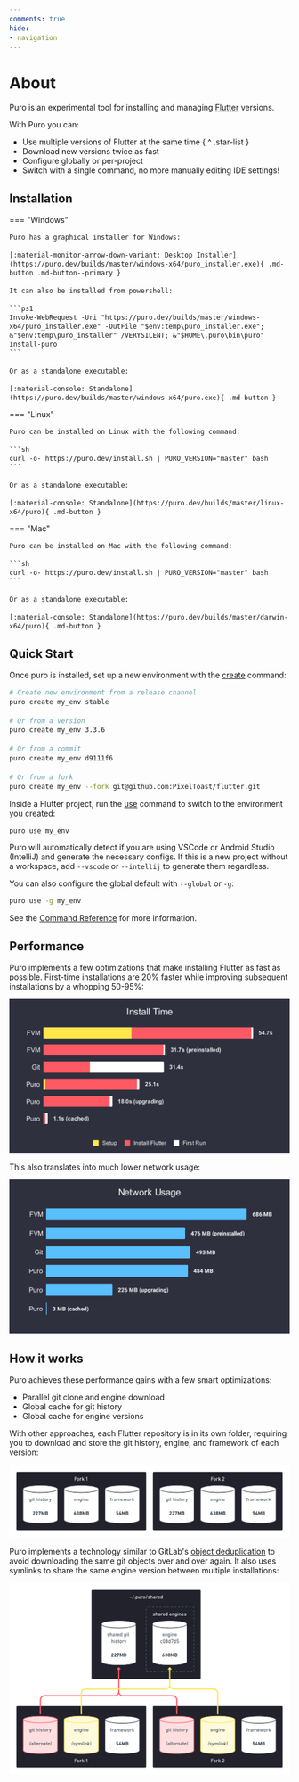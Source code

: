 ```yaml
---
comments: true
hide:
- navigation
---
```


# About

Puro is an experimental tool for installing and managing [Flutter](https://flutter.dev/) versions.

With Puro you can:

* Use multiple versions of Flutter at the same time
{ ^ .star-list }
* Download new versions twice as fast
* Configure globally or per-project
* Switch with a single command, no more manually editing IDE settings!

## Installation

=== "Windows"

    Puro has a graphical installer for Windows:

    [:material-monitor-arrow-down-variant: Desktop Installer](https://puro.dev/builds/master/windows-x64/puro_installer.exe){ .md-button .md-button--primary }

    It can also be installed from powershell:

    ```ps1
    Invoke-WebRequest -Uri "https://puro.dev/builds/master/windows-x64/puro_installer.exe" -OutFile "$env:temp\puro_installer.exe"; &"$env:temp\puro_installer" /VERYSILENT; &"$HOME\.puro\bin\puro" install-puro
    ```

    Or as a standalone executable:

    [:material-console: Standalone](https://puro.dev/builds/master/windows-x64/puro.exe){ .md-button }
    
=== "Linux"

    Puro can be installed on Linux with the following command:

    ```sh
    curl -o- https://puro.dev/install.sh | PURO_VERSION="master" bash
    ```

    Or as a standalone executable:

    [:material-console: Standalone](https://puro.dev/builds/master/linux-x64/puro){ .md-button }

=== "Mac"

    Puro can be installed on Mac with the following command:

    ```sh
    curl -o- https://puro.dev/install.sh | PURO_VERSION="master" bash
    ```

    Or as a standalone executable:

    [:material-console: Standalone](https://puro.dev/builds/master/darwin-x64/puro){ .md-button }

<script src="/javascript/os_detect.js"></script>

## Quick Start

Once puro is installed, set up a new environment with the [create](/reference/commands/#create) command:

```sh
# Create new environment from a release channel
puro create my_env stable

# Or from a version
puro create my_env 3.3.6

# Or from a commit
puro create my_env d9111f6

# Or from a fork
puro create my_env --fork git@github.com:PixelToast/flutter.git
```

Inside a Flutter project, run the [use](/reference/commands/#use) command to switch to the environment you created:

```sh
puro use my_env
```

Puro will automatically detect if you are using VSCode or Android Studio (IntelliJ) and generate the necessary configs.
If this is a new project without a workspace, add `--vscode` or `--intellij` to generate them regardless.

You can also configure the global default with `--global` or `-g`:

```sh
puro use -g my_env
```

See the [Command Reference](/reference/commands/) for more information.

## Performance

Puro implements a few optimizations that make installing Flutter as fast as possible.
First-time installations are 20% faster while improving subsequent installations by a whopping 50-95%:

![](assets/install_time_comparison.svg)

This also translates into much lower network usage:

![](assets/network_usage_comparison.svg)

## How it works

Puro achieves these performance gains with a few smart optimizations:

* Parallel git clone and engine download
* Global cache for git history
* Global cache for engine versions

With other approaches, each Flutter repository is in its own folder, requiring you to download and store the git history, engine, and framework of each version:

![](assets/storage_without_puro.png)

Puro implements a technology similar to GitLab's [object deduplication](https://docs.gitlab.com/ee/development/git_object_deduplication.html) to avoid downloading the same git objects over and over again. It also uses symlinks to share the same engine version between multiple installations:

![](assets/storage_with_puro.png)